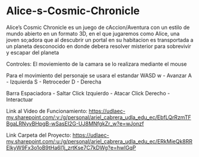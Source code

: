 # Alice-s-Cosmic-Chronicle

Alice’s Cosmic Chronicle es un juego de cAccion/Aventura con un estilo de mundo abierto en un formato 3D, en el que jugaremos como Alice, una joven so;adora que al descubrir un portal en su habitacion es transportada a un planeta desconocido en donde debera resolver misterior para sobrevivir y escapar del planeta

Controles:
El moviemiento de la camara se lo realizara mediante el mouse

Para el movimiento del personaje se usara el estandar WASD
w - Avanzar
A - Izquierda
S - Retroceder
D - Derecha

Barra Espaciadora - Saltar
Click Izquierdo - Atacar
Click Derecho - Interactuar

Link al Video de Funcionamiento: https://udlaec-my.sharepoint.com/:v:/g/personal/ariel_cabrera_udla_edu_ec/EbfLQrRzmTFBgaLRNyvBHpgB-wSasEI2G-UJ8MNfgkZr_w?e=wJonzf

Link Carpeta del Proyecto: https://udlaec-my.sharepoint.com/:u:/g/personal/ariel_cabrera_udla_edu_ec/ERkMieQk8RRElkyW9Fx3o1oB9tHa6I1j_zrtKse7C7kDWg?e=hwlGqP
